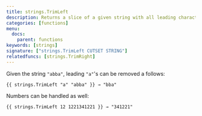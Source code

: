 ```yaml
---
title: strings.TrimLeft
description: Returns a slice of a given string with all leading characters contained in the cutset removed.
categories: [functions]
menu:
  docs:
    parent: functions
keywords: [strings]
signature: ["strings.TrimLeft CUTSET STRING"]
relatedfuncs: [strings.TrimRight]
---
```


Given the string `"abba"`, leading `"a"`'s can be removed a follows:

    {{ strings.TrimLeft "a" "abba" }} → "bba"

Numbers can be handled as well:

    {{ strings.TrimLeft 12 1221341221 }} → "341221"
